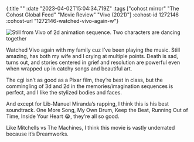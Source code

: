 {:title ""
 :date "2023-04-02T15:04:34.719Z"
 :tags ["cohost mirror" "The Cohost Global Feed" "Movie Review" "Vivo (2021)"]
 :cohost-id 1272146
 :cohost-url "1272146-watched-vivo-again-w"}

![Still from Vivo of 2d animation sequence. Two characters are dancing together](/img/cohost-mirror/1272146-watched-vivo-again-w/IMG_4440.jpeg)

Watched Vivo again with my family cuz I’ve been playing the music. Still amazing, has both my wife and I crying at multiple points. Death is sad, turns out, and stories centered in grief and resolution are powerful even when wrapped up in catchy songs and beautiful art.

The cgi isn’t as good as a Pixar film, they’re best in class, but the commingling of 3d and 2d in the memories/imagination sequences is perfect, and I like the stylized bodies and faces.

And except for Lib-Manuel Miranda’s rapping, I think this is his best soundtrack. One More Song, My Own Drum, Keep the Beat, Running Out of Time, Inside Your Heart 😭, they’re all so good.

Like Mitchells vs The Machines, I think this movie is vastly underrated because it’s Dreamworks.